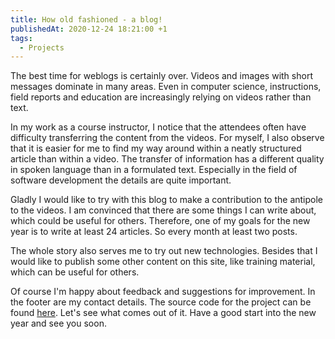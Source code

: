 ```yaml
---
title: How old fashioned - a blog!
publishedAt: 2020-12-24 18:21:00 +1
tags:
  - Projects
---
```


The best time for weblogs is certainly over. Videos and images with short messages dominate in many areas. Even in computer science, instructions, field reports and education are increasingly relying on videos rather than text.

In my work as a course instructor, I notice that the attendees often have difficulty transferring the content from the videos. For myself, I also observe that it is easier for me to find my way around within a neatly structured article than within a video. The transfer of information has a different quality in spoken language than in a formulated text. Especially in the field of software development the details are quite important.

Gladly I would like to try with this blog to make a contribution to the antipole to the videos. I am convinced that there are some things I can write about, which could be useful for others. Therefore, one of my goals for the new year is to write at least 24 articles. So every month at least two posts.

The whole story also serves me to try out new technologies. Besides that I would like to publish some other content on this site, like training material, which can be useful for others.

Of course I'm happy about feedback and suggestions for improvement. In the footer are my contact details. The source code for the project can be found [here](https://github.com/openscript/obin.ch). Let's see what comes out of it. Have a good start into the new year and see you soon.
